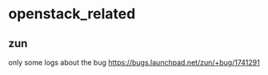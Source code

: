 # openstack_related

## zun 
only some logs about the bug https://bugs.launchpad.net/zun/+bug/1741291